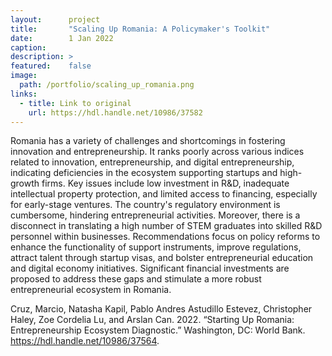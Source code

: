 ```yaml
---
layout:      project
title:       "Scaling Up Romania: A Policymaker's Toolkit"
date:        1 Jan 2022
caption:     
description: >
featured:    false
image: 
  path: /portfolio/scaling_up_romania.png
links:
  - title: Link to original
    url: https://hdl.handle.net/10986/37582
---
```


Romania has a variety of challenges and shortcomings in fostering innovation and
entrepreneurship. It ranks poorly across various indices related to innovation,
entrepreneurship, and digital entrepreneurship, indicating deficiencies in the
ecosystem supporting startups and high-growth firms. Key issues include low
investment in R&D, inadequate intellectual property protection, and limited
access to financing, especially for early-stage ventures. The country's
regulatory environment is cumbersome, hindering entrepreneurial activities.
Moreover, there is a disconnect in translating a high number of STEM graduates
into skilled R&D personnel within businesses. Recommendations focus on policy
reforms to enhance the functionality of support instruments, improve
regulations, attract talent through startup visas, and bolster entrepreneurial
education and digital economy initiatives. Significant financial investments are
proposed to address these gaps and stimulate a more robust entrepreneurial
ecosystem in Romania.
 
 Cruz, Marcio, Natasha Kapil, Pablo Andres Astudillo Estevez,
 Christopher Haley, Zoe Cordelia Lu, and Arslan Can. 2022. “Starting
 Up Romania: Entrepreneurship Ecosystem Diagnostic.” Washington, DC:
 World Bank. <https://hdl.handle.net/10986/37564>.